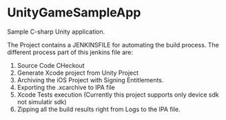 # UnityGameSampleApp
Sample C-sharp Unity application.

The Project contains a JENKINSFILE for automating the build process. The different process part of this jenkins file are:
1. Source Code CHeckout
2. Generate Xcode project from Unity Project
3. Archiving the iOS Project with Signing Entitlements.
4. Exporting the .xcarchive to IPA file
5. Xcode Tests execution (Currently this project supports only device sdk not simulatir sdk)
6. Zipping all the build results right from Logs to the IPA file.
